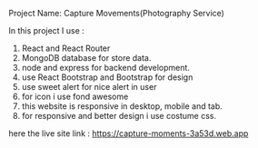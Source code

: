 
Project Name: Capture Movements(Photography Service)

In this project I use : 
1. React and React Router
2. MongoDB database for store data.
3. node and express for backend development.
4. use React Bootstrap and Bootstrap for design
5. use sweet alert for nice alert in user
6. for icon i use fond awesome
7. this website is responsive in desktop, mobile and tab.
8. for responsive and better design i use costume css.

here the  live site link : https://capture-moments-3a53d.web.app
